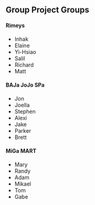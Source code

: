 ## Group Project Groups

#### Rimeys

- Inhak
- Elaine
- Yi-Hsiao
- Salil
- Richard
- Matt

#### BAJa JoJo SPa
- Jon 
- Joella
- Stephen
- Alexi
- Jake
- Parker
- Brett

#### MiGa MART
- Mary
- Randy
- Adam
- Mikael
- Tom
- Gabe
